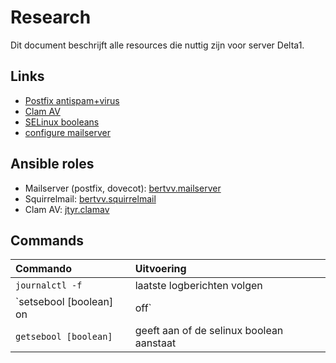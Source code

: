 # Research

Dit document beschrijft alle resources die nuttig zijn voor server Delta1.

## Links

- [Postfix antispam+virus](https://www.tecmint.com/integrate-clamav-and-spamassassin-to-protect-postfix-mails-from-viruses/)
- [Clam AV](https://www.linux.com/tutorials/using-clamav-kill-viruses-postfix/)
- [SELinux booleans](https://www.thegeekdiary.com/understanding-selinux-booleans/)
- [configure mailserver](https://xdeb.org/post/2018/02/07/run-your-own-mail-server-with-postfix-and-dovecot/)

## Ansible roles

- Mailserver (postfix, dovecot): [bertvv.mailserver](https://galaxy.ansible.com/bertvv/mailserver)
- Squirrelmail: [bertvv.squirrelmail](https://galaxy.ansible.com/bertvv/squirrelmail)
- Clam AV: [jtyr.clamav](https://galaxy.ansible.com/jtyr/clamav)

## Commands

| Commando                     | Uitvoering                               |
| :--------------------------- | :--------------------------------------- |
| `journalctl -f`              | laatste logberichten volgen              |
| `setsebool [boolean] on|off` | zet selinux boolean aan of af            |
| `getsebool [boolean]`        | geeft aan of de selinux boolean aanstaat |
